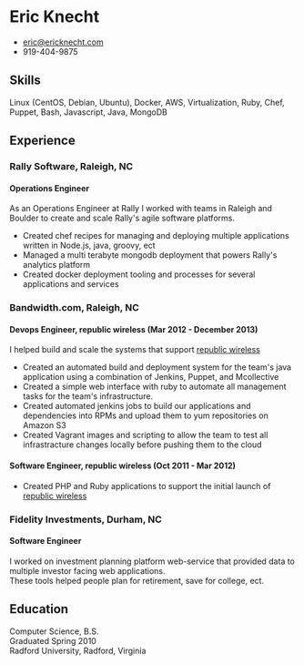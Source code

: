 # Eric Knecht

 * eric@ericknecht.com
 * 919-404-9875

## Skills
Linux (CentOS, Debian, Ubuntu), Docker, AWS, Virtualization, Ruby, Chef, Puppet, Bash, Javascript, Java, MongoDB

## Experience
### Rally Software, Raleigh, NC
#### Operations Engineer 
As an Operations Engineer at Rally I worked with teams in Raleigh and Boulder to create and scale Rally's agile software platforms. 
  - Created chef recipes for managing and deploying multiple applications written in Node.js, java, groovy, ect
  - Managed a multi terabyte mongodb deployment that powers Rally's analytics platform
  - Created docker deployment tooling and processes for several applications and services

### Bandwidth.com, Raleigh, NC

#### Devops Engineer, republic wireless (Mar 2012 - December 2013)
I helped build and scale the systems that support [republic wireless](http://republicwireless.com)
  - Created an automated build and deployment system for the team's java application using a combination of Jenkins, Puppet, and Mcollective
  - Created a simple web interface with ruby to automate all management tasks for the team's infrastructure. 
  - Created automated jenkins jobs to build our applications and dependencies into RPMs and upload them to yum repositories on Amazon S3
  - Created Vagrant images and scripting to allow the team to test all infrastracture changes locally before pushing them to the cloud

#### Software Engineer, republic wireless (Oct 2011 - Mar 2012)
  - Created PHP and Ruby applications to support the initial launch of [republic wireless](http://republicwireless.com)
 
### Fidelity Investments, Durham, NC
#### Software Engineer
I worked on investment planning platform web-service that provided data to multiple investor facing web applications.   
These tools helped people plan for retirement, save for college, ect.

## Education

Computer Science, B.S.  
Graduated Spring 2010  
Radford University, Radford, Virginia
